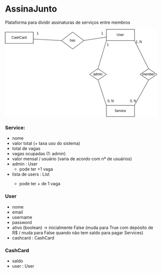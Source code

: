 # AssinaJunto
Plataforma para dividir assinaturas de serviços entre membros

![Modelo BD](modelo.jpg)


### Service:
 - nome
 - valor total (+ taxa uso do sistema)
 - total de vagas
 - vagas ocupadas (1: admin)
 - valor mensal / usuário (varia de acordo com nº de usuários)
 - admin : User
	- pode ter +1 vaga
 - lista de users : List<User>
	- pode ter + de 1 vaga

### User
 - nome
 - email
 - username
 - password
 - ativo (boolean) -> inicialmente False (muda para True com depósito de R$ / muda para False quando não tem saldo para pagar Services)
 - cashcard : CashCard

### CashCard
 - saldo
 - user : User

